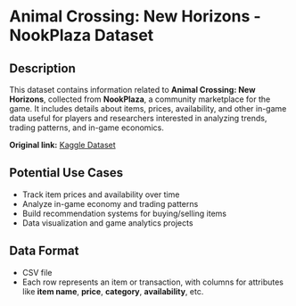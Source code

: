 # Animal Crossing: New Horizons - NookPlaza Dataset

## Description

This dataset contains information related to **Animal Crossing: New Horizons**, collected from **NookPlaza**, a community marketplace for the game. It includes details about items, prices, availability, and other in-game data useful for players and researchers interested in analyzing trends, trading patterns, and in-game economics.

**Original link:** [Kaggle Dataset](https://www.kaggle.com/datasets/jessicali9530/animal-crossing-new-horizons-nookplaza-dataset)

## Potential Use Cases

- Track item prices and availability over time
- Analyze in-game economy and trading patterns
- Build recommendation systems for buying/selling items
- Data visualization and game analytics projects

## Data Format

- CSV file
- Each row represents an item or transaction, with columns for attributes like **item name**, **price**, **category**, **availability**, etc.

